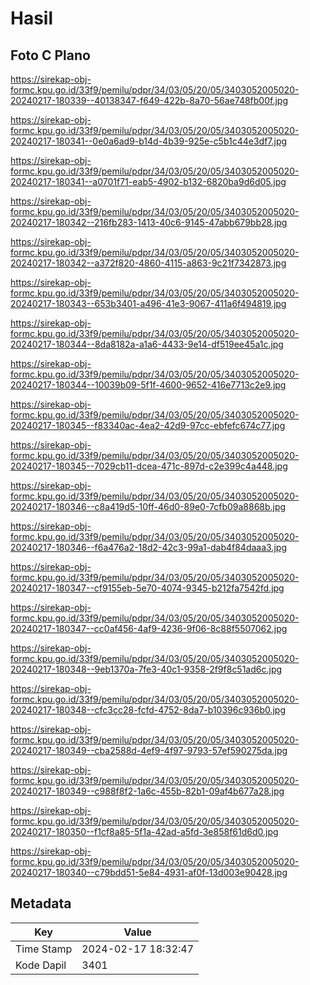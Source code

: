 # Hasil

## Foto C Plano

https://sirekap-obj-formc.kpu.go.id/33f9/pemilu/pdpr/34/03/05/20/05/3403052005020-20240217-180339--40138347-f649-422b-8a70-56ae748fb00f.jpg

https://sirekap-obj-formc.kpu.go.id/33f9/pemilu/pdpr/34/03/05/20/05/3403052005020-20240217-180341--0e0a6ad9-b14d-4b39-925e-c5b1c44e3df7.jpg

https://sirekap-obj-formc.kpu.go.id/33f9/pemilu/pdpr/34/03/05/20/05/3403052005020-20240217-180341--a0701f71-eab5-4902-b132-6820ba9d6d05.jpg

https://sirekap-obj-formc.kpu.go.id/33f9/pemilu/pdpr/34/03/05/20/05/3403052005020-20240217-180342--216fb283-1413-40c6-9145-47abb679bb28.jpg

https://sirekap-obj-formc.kpu.go.id/33f9/pemilu/pdpr/34/03/05/20/05/3403052005020-20240217-180342--a372f820-4860-4115-a863-9c21f7342873.jpg

https://sirekap-obj-formc.kpu.go.id/33f9/pemilu/pdpr/34/03/05/20/05/3403052005020-20240217-180343--653b3401-a496-41e3-9067-411a6f494819.jpg

https://sirekap-obj-formc.kpu.go.id/33f9/pemilu/pdpr/34/03/05/20/05/3403052005020-20240217-180344--8da8182a-a1a6-4433-9e14-df519ee45a1c.jpg

https://sirekap-obj-formc.kpu.go.id/33f9/pemilu/pdpr/34/03/05/20/05/3403052005020-20240217-180344--10039b09-5f1f-4600-9652-416e7713c2e9.jpg

https://sirekap-obj-formc.kpu.go.id/33f9/pemilu/pdpr/34/03/05/20/05/3403052005020-20240217-180345--f83340ac-4ea2-42d9-97cc-ebfefc674c77.jpg

https://sirekap-obj-formc.kpu.go.id/33f9/pemilu/pdpr/34/03/05/20/05/3403052005020-20240217-180345--7029cb11-dcea-471c-897d-c2e399c4a448.jpg

https://sirekap-obj-formc.kpu.go.id/33f9/pemilu/pdpr/34/03/05/20/05/3403052005020-20240217-180346--c8a419d5-10ff-46d0-89e0-7cfb09a8868b.jpg

https://sirekap-obj-formc.kpu.go.id/33f9/pemilu/pdpr/34/03/05/20/05/3403052005020-20240217-180346--f6a476a2-18d2-42c3-99a1-dab4f84daaa3.jpg

https://sirekap-obj-formc.kpu.go.id/33f9/pemilu/pdpr/34/03/05/20/05/3403052005020-20240217-180347--cf9155eb-5e70-4074-9345-b212fa7542fd.jpg

https://sirekap-obj-formc.kpu.go.id/33f9/pemilu/pdpr/34/03/05/20/05/3403052005020-20240217-180347--cc0af456-4af9-4236-9f06-8c88f5507062.jpg

https://sirekap-obj-formc.kpu.go.id/33f9/pemilu/pdpr/34/03/05/20/05/3403052005020-20240217-180348--9eb1370a-7fe3-40c1-9358-2f9f8c51ad6c.jpg

https://sirekap-obj-formc.kpu.go.id/33f9/pemilu/pdpr/34/03/05/20/05/3403052005020-20240217-180348--cfc3cc28-fcfd-4752-8da7-b10396c936b0.jpg

https://sirekap-obj-formc.kpu.go.id/33f9/pemilu/pdpr/34/03/05/20/05/3403052005020-20240217-180349--cba2588d-4ef9-4f97-9793-57ef590275da.jpg

https://sirekap-obj-formc.kpu.go.id/33f9/pemilu/pdpr/34/03/05/20/05/3403052005020-20240217-180349--c988f8f2-1a6c-455b-82b1-09af4b677a28.jpg

https://sirekap-obj-formc.kpu.go.id/33f9/pemilu/pdpr/34/03/05/20/05/3403052005020-20240217-180350--f1cf8a85-5f1a-42ad-a5fd-3e858f61d6d0.jpg

https://sirekap-obj-formc.kpu.go.id/33f9/pemilu/pdpr/34/03/05/20/05/3403052005020-20240217-180340--c79bdd51-5e84-4931-af0f-13d003e90428.jpg


## Metadata

| Key        | Value               |
| ---------- | ------------------- |
| Time Stamp | 2024-02-17 18:32:47 |
| Kode Dapil | 3401                |




